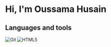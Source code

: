 # Hi, I'm Oussama Husain
## Languages and tools
![Git](https://www.vectorlogo.zone/logos/git-scm/git-scm-icon.svg)
![HTML5](https://www.vectorlogo.zone/logos/w3_html5/w3_html5-icon.svg)
